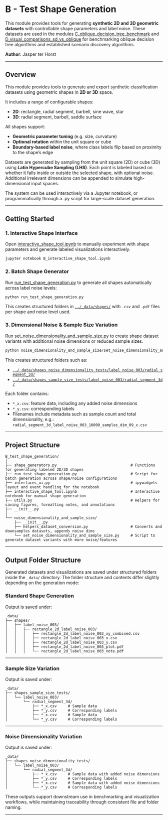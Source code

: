 # B - Test Shape Generation

This module provides tools for generating **synthetic 2D and 3D geometric datasets** with controllable shape parameters and label noise. These datasets are used in the modules [C_oblique_decision_tree_benchmark](../C_oblique_decision_tree_benchmark) and [D_visual_comparisons_sd_vs_oblique](../D_testing_hhcart_d_regularisation) for benchmarking oblique decision tree algorithms and established scenario discovery algorithms.

**Author**: Jasper ter Horst

---

## Overview

This module provides tools to generate and export synthetic classification datasets using geometric shapes in **2D or 3D** space.

It includes a range of configurable shapes:
- **2D**: rectangle, radial segment, barbell, sine wave, star
- **3D**: radial segment, barbell, saddle surface

All shapes support:
- **Geometric parameter tuning** (e.g. size, curvature)
- **Optional rotation** within the unit square or cube
- **Boundary-based label noise**, where class labels flip based on proximity to the shape’s edge

Datasets are generated by sampling from the unit square (2D) or cube (3D) using **Latin Hypercube Sampling (LHS)**. Each point is labeled based on whether it falls inside or outside the selected shape, with optional noise. Additional irrelevant dimensions can be appended to simulate high-dimensional input spaces.

The system can be used interactively via a Jupyter notebook, or programmatically through a .py script for large-scale dataset generation.


---

## Getting Started

### 1. Interactive Shape Interface

Open [interactive_shape_tool.ipynb](./interactive_shape_tool.ipynb) to manually experiment with shape parameters and generate labeled visualizations interactively.

```bash
jupyter notebook B_interactive_shape_tool.ipynb
```

### 2. Batch Shape Generator

Run [run_test_shape_generation.py](./run_test_shape_generation.py) to generate all shapes automatically across label noise levels:

```bash
python run_test_shape_generation.py
```

This creates structured folders in [`../_data/shapes/`](../_data/shapes/) with `.csv` and `.pdf` files per shape and noise level used.

### 3. Dimensional Noise & Sample Size Variation

Run [set_noise_dimensionality_and_sample_size.py](./noise_dimensionality_and_sample_size/set_noise_dimensionality_and_sample_size.py) to create shape dataset variants with additional noise dimensions or reduced sample sizes.

```bash
python noise_dimensionality_and_sample_size/set_noise_dimensionality_and_sample_size.py
```

This creates structured folders such as:

- [`../_data/shapes_noise_dimensionality_tests/label_noise_003/radial_segment_3d/`](../_data/shapes_noise_dimensionality_tests/label_noise_003/radial_segment_3d/)
- [`../_data/shapes_sample_size_tests/label_noise_003/radial_segment_3d/`](../_data/shapes_sample_size_tests/label_noise_003/radial_segment_3d/)

Each folder contains:
- `*_x.csv`: feature data, including any added noise dimensions
- `*_y.csv`: corresponding labels
- Filenames include metadata such as sample count and total dimensionality, e.g.:  
  `radial_segment_3d_label_noise_003_10000_samples_dim_09_x.csv`


---

## Project Structure

```text
B_test_shape_generation/
│
├── shape_generators.py                                 # Functions for generating labeled 2D/3D shapes
├── run_test_shape_generation.py                        # Script for batch generation across shape/noise configurations
├── interfaces_ui.py                                    # ipywidgets layout and event handling for the notebook
├── interactive_shape_tool.ipynb                        # Interactive notebook for manual shape generation
├── utils.py                                            # Helpers for saving figures, formatting notes, and annotations
├── __init__.py
│
└── noise_dimensionality_and_sample_size/
    ├── __init__.py
    ├── helpers_dataset_conversion.py                   # Converts and downsamples datasets, appends noise dims
    └── set_noise_dimensionality_and_sample_size.py     # Script to generate dataset variants with more noise/features
```

---

## Output Folder Structure

Generated datasets and visualizations are saved under structured folders inside the `_data/` directory. The folder structure and contents differ slightly depending on the generation mode:

### Standard Shape Generation

Output is saved under:

    _data/
    ├── shapes/
    │   ├── label_noise_003/
    │   │   ├── rectangle_2d_label_noise_003/
    │   │   │   ├── rectangle_2d_label_noise_003_xy_combined.csv
    │   │   │   ├── rectangle_2d_label_noise_003_x.csv
    │   │   │   ├── rectangle_2d_label_noise_003_y.csv
    │   │   │   ├── rectangle_2d_label_noise_003_plot.pdf
    │   │   │   └── rectangle_2d_label_noise_003_note.pdf

---

### Sample Size Variation

Output is saved under:

    _data/
    ├── shapes_sample_size_tests/
    │   └── label_noise_003/
    │       └── radial_segment_3d/
    │           ├── *_x.csv     # Sample data
    │           ├── *_y.csv     # Corresponding labels
    │           ├── *_x.csv     # Sample data
    │           └── *_y.csv     # Corresponding labels

---

### Noise Dimensionality Variation

Output is saved under:

    _data/
    ├── shapes_noise_dimensionality_tests/
    │   └── label_noise_003/
    │       └── radial_segment_3d/
    │           ├── *_x.csv     # Sample data with added noise dimensions
    │           ├── *_y.csv     # Corresponding labels
    │           ├── *_x.csv     # Sample data with added noise dimensions
    │           └── *_y.csv     # Corresponding labels

These outputs support downstream use in benchmarking and visualization workflows, while maintaining traceability through consistent file and folder naming.

---